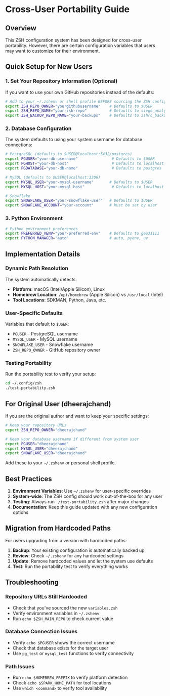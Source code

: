 # Cross-User Portability Guide

## Overview

This ZSH configuration system has been designed for cross-user portability. However, there are certain configuration variables that users may want to customize for their environment.

## Quick Setup for New Users

### 1. Set Your Repository Information (Optional)

If you want to use your own GitHub repositories instead of the defaults:

```bash
# Add to your ~/.zshenv or shell profile BEFORE sourcing the ZSH config
export ZSH_REPO_OWNER="yourgithubusername"    # Defaults to $USER
export ZSH_REPO_NAME="your-zsh-repo"          # Defaults to siege_analytics_zshrc
export ZSH_BACKUP_REPO_NAME="your-backups"    # Defaults to zshrc_backups
```

### 2. Database Configuration

The system defaults to using your system username for database connections:

```bash
# PostgreSQL (defaults to $USER@localhost:5432/postgres)
export PGUSER="your-db-username"               # Defaults to $USER
export PGHOST="your-db-host"                   # Defaults to localhost
export PGDATABASE="your-db-name"               # Defaults to postgres

# MySQL (defaults to $USER@localhost:3306)
export MYSQL_USER="your-mysql-username"       # Defaults to $USER
export MYSQL_HOST="your-mysql-host"            # Defaults to localhost

# Snowflake
export SNOWFLAKE_USER="your-snowflake-user"   # Defaults to $USER
export SNOWFLAKE_ACCOUNT="your-account"       # Must be set by user
```

### 3. Python Environment

```bash
# Python environment preferences
export PREFERRED_VENV="your-preferred-env"    # Defaults to geo31111
export PYTHON_MANAGER="auto"                  # auto, pyenv, uv
```

## Implementation Details

### Dynamic Path Resolution

The system automatically detects:
- **Platform**: macOS (Intel/Apple Silicon), Linux
- **Homebrew Location**: `/opt/homebrew` (Apple Silicon) vs `/usr/local` (Intel)
- **Tool Locations**: SDKMAN, Python, Java, etc.

### User-Specific Defaults

Variables that default to `$USER`:
- `PGUSER` - PostgreSQL username
- `MYSQL_USER` - MySQL username
- `SNOWFLAKE_USER` - Snowflake username
- `ZSH_REPO_OWNER` - GitHub repository owner

### Testing Portability

Run the portability test to verify your setup:

```bash
cd ~/.config/zsh
./test-portability.zsh
```

## For Original User (dheerajchand)

If you are the original author and want to keep your specific settings:

```bash
# Keep your repository URLs
export ZSH_REPO_OWNER="dheerajchand"

# Keep your database username if different from system user
export PGUSER="dheerajchand"
export MYSQL_USER="dheerajchand"
export SNOWFLAKE_USER="dheerajchand"
```

Add these to your `~/.zshenv` or personal shell profile.

## Best Practices

1. **Environment Variables**: Use `~/.zshenv` for user-specific overrides
2. **System-wide**: The ZSH config should work out-of-the-box for any user
3. **Testing**: Always run `./test-portability.zsh` after major changes
4. **Documentation**: Keep this guide updated with any new configuration options

## Migration from Hardcoded Paths

For users upgrading from a version with hardcoded paths:

1. **Backup**: Your existing configuration is automatically backed up
2. **Review**: Check `~/.zshenv` for any hardcoded settings
3. **Update**: Remove hardcoded values and let the system use defaults
4. **Test**: Run the portability test to verify everything works

## Troubleshooting

### Repository URLs Still Hardcoded
- Check that you've sourced the new `variables.zsh`
- Verify environment variables in `~/.zshenv`
- Run `echo $ZSH_MAIN_REPO` to check current value

### Database Connection Issues
- Verify `echo $PGUSER` shows the correct username
- Check that database exists for the target user
- Use `pg_test` or `mysql_test` functions to verify connectivity

### Path Issues
- Run `echo $HOMEBREW_PREFIX` to verify platform detection
- Check `echo $SPARK_HOME_PATH` for tool locations
- Use `which <command>` to verify tool availability